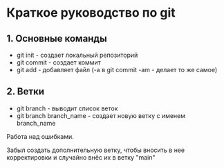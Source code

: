 # Краткое руководство по git
## 1. Основные команды
* git init - создает локальный репозиторий
* git commit - создает коммит
* git add - добавляет файл (-a в git commit -am - делает то же самое)
## 2. Ветки
* git branch - выводит список веток
* git branch branch_name - создает новую ветку с именем branch_name

Работа над ошибками.

Забыл создать дополнительную ветку, чтобы вносить в нее корректировки и случайно внёс их в ветку "main"


